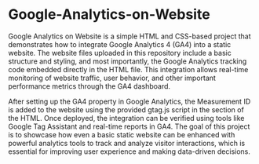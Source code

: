 # Google-Analytics-on-Website

Google Analytics on Website is a simple HTML and CSS-based project that demonstrates how to integrate Google Analytics 4 (GA4) into a static website. The website files uploaded in this repository include a basic structure and styling, and most importantly, the Google Analytics tracking code embedded directly in the HTML file. This integration allows real-time monitoring of website traffic, user behavior, and other important performance metrics through the GA4 dashboard.

After setting up the GA4 property in Google Analytics, the Measurement ID is added to the website using the provided gtag.js script in the <head> section of the HTML. Once deployed, the integration can be verified using tools like Google Tag Assistant and real-time reports in GA4. The goal of this project is to showcase how even a basic static website can be enhanced with powerful analytics tools to track and analyze visitor interactions, which is essential for improving user experience and making data-driven decisions.

